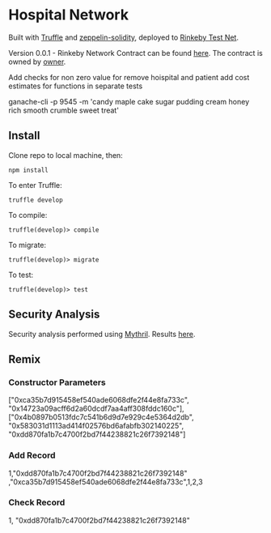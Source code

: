 # Hospital Network



Built with [Truffle](http://truffleframework.com/) and [zeppelin-solidity](https://github.com/OpenZeppelin/zeppelin-solidity/blob/master/contracts/ownership/Ownable.sol), deployed to [Rinkeby Test Net](https://rinkeby.etherscan.io/).

Version 0.0.1 - Rinkeby Network
Contract can be found [here](https://rinkeby.etherscan.io/address/0xc2aa2051dc3af60e9a9f79f14d45febc61b2dbb3).
The contract is owned by [owner](https://rinkeby.etherscan.io/address/0x54e3ed065393ee5ea695c84c124dafbbc5955d73).

Add checks for non zero value for remove hoispital and patient
add cost estimates for functions in separate tests

ganache-cli -p 9545 -m 'candy maple cake sugar pudding cream honey rich smooth crumble sweet treat'


## Install
Clone repo to local machine, then:
```
npm install
```
To enter Truffle:
```
truffle develop
```
To compile:
```
truffle(develop)> compile
```
To migrate:
```
truffle(develop)> migrate
```
To test:
```
truffle(develop)> test
```

## Security Analysis
Security analysis performed using [Mythril](https://github.com/NFhbar/mythril).
Results [here](https://github.com/NFhbar/BIGSmartContract/blob/master/security/README_MYTHRIL.md).

## Remix

### Constructor Parameters

["0xca35b7d915458ef540ade6068dfe2f44e8fa733c", "0x14723a09acff6d2a60dcdf7aa4aff308fddc160c"],["0x4b0897b0513fdc7c541b6d9d7e929c4e5364d2db", "0x583031d1113ad414f02576bd6afabfb302140225", "0xdd870fa1b7c4700f2bd7f44238821c26f7392148"]

### Add Record
1,"0xdd870fa1b7c4700f2bd7f44238821c26f7392148" ,"0xca35b7d915458ef540ade6068dfe2f44e8fa733c",1,2,3

### Check Record
1, "0xdd870fa1b7c4700f2bd7f44238821c26f7392148"
